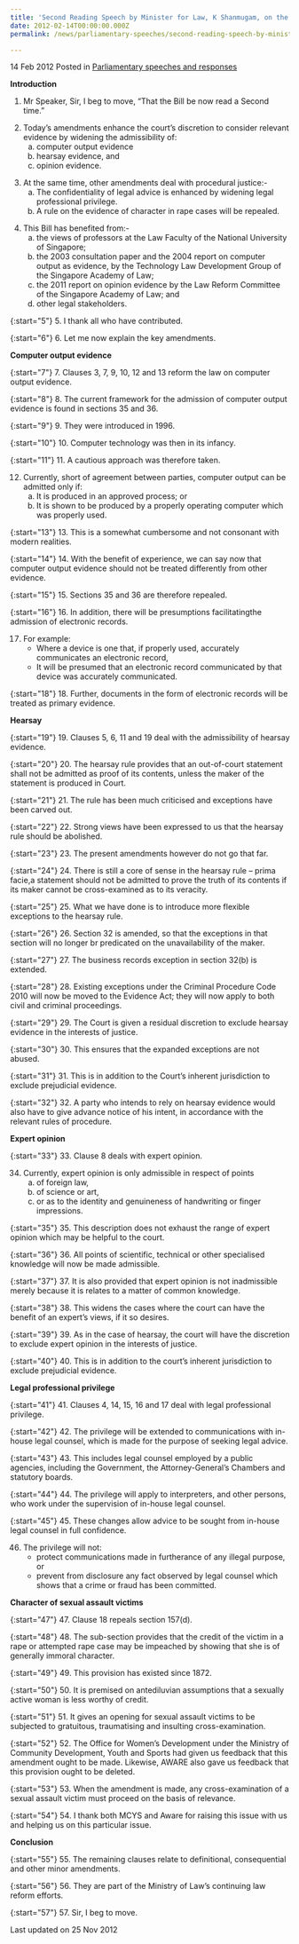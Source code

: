 ```yaml
---
title: 'Second Reading Speech by Minister for Law, K Shanmugam, on the Evidence (Amendment) Bill'
date: 2012-02-14T00:00:00.000Z
permalink: /news/parliamentary-speeches/second-reading-speech-by-minister-for-law-k-shanmugam-on-the-evidence-amendment-bill/

---
```



14 Feb 2012 Posted in [Parliamentary speeches and responses](/news/parliamentary-speeches/)

**Introduction**

1. Mr Speaker, Sir, I beg to move, “That the Bill be now read a Second time.”


<ol start="2">
<li> Today’s amendments enhance the court’s discretion to consider relevant evidence by widening the admissibility of:

<ol style="list-style-type: lower-alpha">

<li>computer output evidence </li>

<li>hearsay evidence, and</li>

<li>opinion evidence. </li>


</ol>

</li>
</ol>


<ol start="3">
<li>  At the same time, other amendments deal with procedural justice:-

<ol style="list-style-type: lower-alpha">
<li>The confidentiality of legal advice is enhanced by widening legal professional privilege. </li>

<li>A rule on the evidence of character in rape cases will be repealed. </li>

</ol>


</li>
</ol>

<ol start="4">
<li> This Bill has benefited from:-
<ol style="list-style-type: lower-alpha">
<li>the views of professors at the Law Faculty of the National University of Singapore; </li>

<li>the 2003 consultation paper and the 2004 report on computer output as evidence, by the Technology Law Development Group of the Singapore Academy of Law;</li>

<li>the 2011 report on opinion evidence by the Law Reform Committee of the Singapore Academy of Law; and </li>

<li>other legal stakeholders. </li>


</ol>

</li>
</ol>

{:start="5"}
5. I thank all who have contributed.

{:start="6"}
6. Let me now explain the key amendments.

**Computer output evidence**

{:start="7"}
7. Clauses 3, 7, 9, 10, 12 and 13 reform the law on computer output evidence.

{:start="8"}
8. The current framework for the admission of computer output evidence is found in sections 35 and 36.

{:start="9"}
9. They were introduced in 1996.

{:start="10"}
10. Computer technology was then in its infancy.

{:start="11"}
11. A cautious approach was therefore taken.


<ol start="12">
<li>Currently, short of agreement between parties, computer output can be admitted only if:
<ol style="list-style-type: lower-alpha">
<li>It is produced in an approved process; or </li>

<li>It is shown to be produced by a properly operating computer which was properly used. </li>

</ol>
</li>
</ol>

{:start="13"}
13. This is a somewhat cumbersome and not consonant with modern realities.

{:start="14"}
14. With the benefit of experience, we can say now that computer output evidence should not be treated differently from other evidence.

{:start="15"}
15. Sections 35 and 36 are therefore repealed.

{:start="16"}
16. In addition, there will be presumptions facilitatingthe admission of electronic records.

<ol start="17">
<li>For example:
<ul>
<li>Where a device is one that, if properly used, accurately communicates an electronic record, </li>

<li>It will be presumed that an electronic record communicated by that device was accurately communicated. </li>
</ul>

</li>
</ol>

{:start="18"}
18. Further, documents in the form of electronic records will be treated as primary evidence.

**Hearsay**

{:start="19"}
19. Clauses 5, 6, 11 and 19 deal with the admissibility of hearsay evidence.

{:start="20"}
20. The hearsay rule provides that an out-of-court statement shall not be admitted as proof of its contents, unless the maker of the statement is produced in Court.

{:start="21"}
21. The rule has been much criticised and exceptions have been carved out.

{:start="22"}
22. Strong views have been expressed to us that the hearsay rule should be abolished.

{:start="23"}
23. The present amendments however do not go that far.

{:start="24"}
24. There is still a core of sense in the hearsay rule – prima facie,a statement should not be admitted to prove the truth of its contents if its maker cannot be cross-examined as to its veracity.

{:start="25"}
25. What we have done is to introduce more flexible exceptions to the hearsay rule.

{:start="26"}
26. Section 32 is amended, so that the exceptions in that section will no longer br predicated on the unavailability of the maker.

{:start="27"}
27. The business records exception in section 32(b) is extended.

{:start="28"}
28. Existing exceptions under the Criminal Procedure Code 2010 will now be moved to the Evidence Act; they will now apply to both civil and criminal proceedings.

{:start="29"}
29. The Court is given a residual discretion to exclude hearsay evidence in the interests of justice.

{:start="30"}
30. This ensures that the expanded exceptions are not abused.

{:start="31"}
31. This is in addition to the Court’s inherent jurisdiction to exclude prejudicial evidence.

{:start="32"}
32. A party who intends to rely on hearsay evidence would also have to give advance notice of his intent, in accordance with the relevant rules of procedure.


**Expert opinion**

{:start="33"}
33. Clause 8 deals with expert opinion.

<ol start="34">
<li>Currently, expert opinion is only admissible in respect of points
<ol style="list-style-type: lower-alpha">
<li>of foreign law, </li>

<li>of science or art, </li>

<li>or as to the identity and genuineness of handwriting or finger impressions. </li>
</ol>
</li>
</ol>

{:start="35"}
35. This description does not exhaust the range of expert opinion which may be helpful to the court.

{:start="36"}
36. All points of scientific, technical or other specialised knowledge will now be made admissible.

{:start="37"}
37. It is also provided that expert opinion is not inadmissible merely because it is relates to a matter of common knowledge.

{:start="38"}
38. This widens the cases where the court can have the benefit of an expert’s views, if it so desires.

{:start="39"}
39. As in the case of hearsay, the court will have the discretion to exclude expert opinion in the interests of justice.

{:start="40"}
40. This is in addition to the court’s inherent jurisdiction to exclude prejudicial evidence.

**Legal professional privilege** 

{:start="41"}
41. Clauses 4, 14, 15, 16 and 17 deal with legal professional privilege.

{:start="42"}
42. The privilege will be extended to communications with in-house legal counsel, which is made for the purpose of seeking legal advice.

{:start="43"}
43. This includes legal counsel employed by a public agencies, including the Government, the Attorney-General’s Chambers and statutory boards.

{:start="44"}
44. The privilege will apply to interpreters, and other persons, who work under the supervision of in-house legal counsel.

{:start="45"}
45. These changes allow advice to be sought from in-house legal counsel in full confidence.

<ol start="46">
<li>The privilege will not:

<ul>
<li>protect communications made in furtherance of any illegal purpose, or </li>
<li>prevent from disclosure any fact observed by legal counsel which shows that a crime or fraud has been committed. </li>
</ul>

</li>
</ol>


**Character of sexual assault victims**


{:start="47"}
47. Clause 18 repeals section 157(d).

{:start="48"}
48. The sub-section provides that the credit of the victim in a rape or attempted rape case may be impeached by showing that she is of generally immoral character.

{:start="49"}
49. This provision has existed since 1872.

{:start="50"}
50. It is premised on antediluvian assumptions that a sexually active woman is less worthy of credit.

{:start="51"}
51. It gives an opening for sexual assault victims to be subjected to gratuitous, traumatising and insulting cross-examination.

{:start="52"}
52. The Office for Women’s Development under the Ministry of Community Development, Youth and Sports had given us feedback that this amendment ought to be made. Likewise, AWARE also gave us feedback that this provision ought to be deleted.

{:start="53"}
53. When the amendment is made, any cross-examination of a sexual assault victim must proceed on the basis of relevance.

{:start="54"}
54. I thank both MCYS and Aware for raising this issue with us and helping us on this particular issue.

**Conclusion**

{:start="55"}
55. The remaining clauses relate to definitional, consequential and other minor amendments.

{:start="56"}
56. They are part of the Ministry of Law’s continuing law reform efforts.

{:start="57"}
57. Sir, I beg to move.


<p class="right-side-updated">Last updated on 25 Nov 2012</p> 
